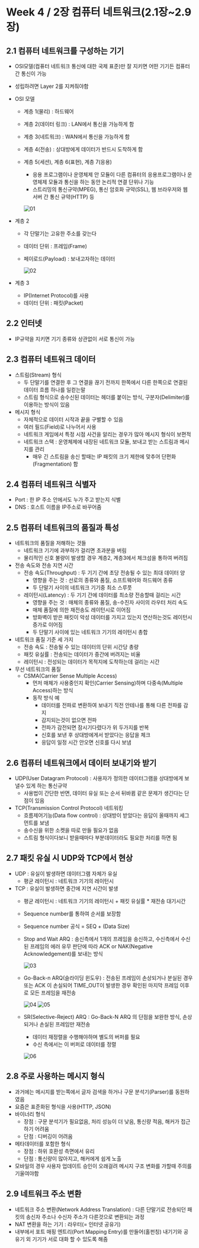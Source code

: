 # Week 4 / 2장 컴퓨터 네트워크(2.1장~2.9장)

## 2.1 컴퓨터 네트워크를 구성하는 기기
- OSI모델(컴퓨터 네트워크 통신에 대한 국제 표준)만 잘 지키면 어떤 기기든 컴퓨터 간 통신이 가능
- 성립하려면 Layer 2를 지켜줘야함

- OSI 모델
  - 계층 1(물리) : 하드웨어
  - 계층 2(데이터 링크) : LAN에서 통신을 가능하게 함
  - 계층 3(네트워크) : WAN에서 통신을 가능하게 함
  - 계층 4(전송) : 상대방에게 데이터가 반드시 도착하게 함
  - 계층 5(세션), 계층 6(표현), 계층 7(응용)
    - 응용 프로그램이나 운영체제 안 모듈이 다른 컴퓨터의 응용프로그램이나 운영체제 모듈과 통신을 하는 동안 논리적 연결 단위나 기능
    - 스트리밍의 통신규약(MPEG), 통신 암호화 규약(SSL), 웹 브라우저와 웹 서버 간 통신 규약(HTTP) 등

    ![01](https://github.com/Han-Ho-Study/ServerStudy/blob/main/한수/server/Image/week4_image1.png)
  
- 계층 2
  - 각 단말기는 고유한 주소를 갖는다
  - 데이터 단위 : 프레임(Frame)
  - 페이로드(Payload) : 보내고자하는 데이터
    
    ![02](https://github.com/Han-Ho-Study/ServerStudy/blob/main/한수/server/Image/week4_image2.jpg)

- 계층 3
  - IP(Internet Protocol)를 사용
  - 데이터 단위 : 패킷(Packet)

## 2.2 인터넷
- IP규약을 지키면 기기 종류와 상관없이 서로 통신이 가능

## 2.3 컴퓨터 네트워크 데이터
- 스트림(Stream) 형식
  - 두 단말기를 연결한 후 그 연결을 끊기 전까지 한쪽에서 다른 한쪽으로 연결된 데이터 흐름 하나를 일컫는말
  - 스트림 형식으로 송수신된 데이터는 헤더를 붙이는 방식, 구분자(Delimiter)를 이용하는 방식이 있음
- 메시지 형식
  - 자체적으로 데이터 시작과 끝을 구별할 수 있음
  - 여러 필드(Field)로 나누어서 사용
  - 네트워크 게임에서 특정 시점 사건을 알리는 경우가 많아 메시지 형식이 보편적
  - 네트워크 스택 : 운영체제에 내장된 네트워크 모듈, 보내고 받는 스트림과 메시지를 관리
    - 매우 긴 스트림을 송신 할때는 IP 패킷의 크기 제한에 맞추어 단편화(Fragmentation) 함

## 2.4 컴퓨터 네트워크 식별자
- Port : 한 IP 주소 안에서도 누가 주고 받는지 식별
- DNS : 호스트 이름을 IP주소로 바꾸어줌

## 2.5 컴퓨터 네트워크의 품질과 특성
- 네트워크의 품질을 저해하는 것들
  - 네트워크 기기에 과부하가 걸리면 초과분을 버림
  - 물리적인 신호 불량이 발생할 경우 계층2, 계층3에서 체크섬을 통하여 버려짐
- 전송 속도와 전송 지연 시간
  - 전송 속도(Throughput) : 두 기기 간에 초당 전송될 수 있는 최대 데이터 양
    - 영향을 주는 것 : 선로의 종류와 품질, 소프트웨어와 하드웨어 종류
    - 두 단말기 사이의 네트워크 기기중 최소 스루풋
  - 레이턴시(Latency) : 두 기기 간에 데이터를 최소량 전송할때 걸리는 시간
    - 영향을 주는 것 : 매체의 종류와 품질, 송-수진자 사이의 라우터 처리 속도
    - 매체 품질에 의한 재전송도 레이턴시로 이어짐
    - 방화벽이 받은 패킷이 악성 데이터를 가지고 있는지 연산하는것도 레이턴시 증가로 이어짐
    - 두 단말기 사이에 있는 네트워크 기기의 레이턴시 총합
- 네트워크 품질 기준 세 가지
  - 전송 속도 : 전송될 수 있는 데이터의 단위 시간당 총량
  - 패킷 유실률 : 전송되는 데이터가 중간에 버려지는 비율
  - 레이턴시 : 전성되는 데이터가 목적지에 도착하는데 걸리는 시간
- 무선 네트워크의 품질
  - CSMA(Carrier Sense Multiple Access)
    - 먼저 매체가 사용중인지 확인(Carrier Sensing)하며 다중속(Multiple Access)하는 방식
    - 동작 방식 예
      - 데이터를 전파로 변환하여 보내기 직전 안테나를 통해 다른 전파를 감지
      - 감지되는것이 없으면 전파
      - 전파가 감전되면 잠시기다렸다가 위 두가지를 반복
      - 신호를 보낸 후 상대방에게서 받았다는 응답을 체크
      - 응답이 일정 시간 안오면 신호를 다시 보냄
   
## 2.6 컴퓨터 네트워크에서 데이터 보내기와 받기
- UDP(User Datagram Protocol) : 사용자가 정의한 데이터그램을 상대방에게 보낼수 있게 하는 통신규약
  - 사용법이 간단한 반면, 데이터 유실 또는 순서 뒤바뀜 같은 문제가 생긴다는 단점이 있음
- TCP(Transmission Control Protocol) 네트워킹
  - 흐름제어기능(Data flow control) : 상대방이 받았다는 응답이 올때까지 세그먼트를 보냄
  - 송수신을 위한 소켓을 따로 만들 필요가 없음
  - 스트림 형식이다보니 받을때마다 부분데이터라도 필요한 처리를 하면 됨

## 2.7 패킷 유실 시 UDP와 TCP에서 현상
- UDP : 유실이 발생하면 데이터그램 자체가 유실
  - 평균 레이턴시 : 네트워크 기기의 레이턴시
- TCP : 유실이 발생하면 중간에 지연 시간이 발생
  - 평균 레이턴시 : 네트워크 기기의 레이턴시 + 패킷 유실률 * 재전송 대기시간
  - Sequence number를 통하여 순서를 보장함
  - Sequence number 공식 = SEQ + (Data Size)

  - Stop and Wait ARQ : 송신측에서 1개의 프레임을 송신하고, 수신측에서 수신된 프레임의 에러 유무 판단에 따라 ACK or NAK(Negative Acknowledgement)를 보내는 방식
    
    ![03](https://github.com/Han-Ho-Study/ServerStudy/blob/main/한수/server/Image/week4_image3.png)
    
  - Go-Back-n ARQ(슬라이딩 윈도우) : 전송된 프레임이 손상되거나 분실된 경우 또는 ACK 이 손실되어 TIME_OUT이 발생한 경우 확인된 마지막 프레임 이후로 모든 프레임을 재전송
    
    ![04](https://github.com/Han-Ho-Study/ServerStudy/blob/main/한수/server/Image/week4_image4.png)
    ![05](https://github.com/Han-Ho-Study/ServerStudy/blob/main/한수/server/Image/week4_image4_2.webp)
    
  - SR(Selective-Reject) ARQ : Go-Back-N ARQ 의 단점을 보완한 방식, 손상되거나 손실된 프레임만 재전송
    - 데이터 재정렬을 수행해야하며 별도의 버퍼를 필요
    - 수신 측에서는 이 버퍼로 데이터를 정렬
      
    ![06](https://github.com/Han-Ho-Study/ServerStudy/blob/main/한수/server/Image/week4_image5.png)

## 2.8 주로 사용하는 메시지 형식
- 과거에는 메시지를 받는쪽에서 글자 검색을 하거나 구문 분석기(Parser)를 동원하였음
- 요즘은 표준화된 형식을 사용(HTTP, JSON)
- 바이너리 형식
  - 장점 : 구문 분석기가 필요없음, 처리 성능이 더 낮음, 통신량 적음, 해커가 접근하기 어려움
  - 단점 : 디버깅이 어려움
- 메타데이터를 포함한 형식
  - 장점 : 하위 호환성 측면에서 유리
  - 단점 : 통신량이 많아지고, 해커에게 쉽게 노출
- 모바일의 경우 사용자 업데이트 승인이 오래걸려 메시지 구조 변화를 가할때 주의를 기울여야함

## 2.9 네트워크 주소 변환
- 네트워크 주소 변환(Network Address Translation) : 다른 단말기로 전송되던 패킷의 송신자 주소나 수신자 주소가 다른것으로 변환되는 과정
- NAT 변환을 하는 기기 : 라우터(= 인터넷 공유기)
- 내부에서 포트 매핑 엔트리(Port Mapping Entry)를 만들어(홀펀칭) 내기기와 공유기 외 기기가 서로 대화 할 수 있도록 해줌
